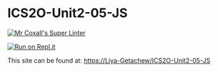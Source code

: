 # ICS2O-Unit2-05-JS
[![Mr Coxall's Super Linter](https://github.com/Liya-Getachew/ICS2O-Unit2-05-JS/workflows/Mr%20Coxall's%20Super%20Linter/badge.svg)](https://github.com/Liya-Getachew/ICS2O-Unit2-05-JS/actions/)

[![Run on Repl.it](https://repl.it/badge/github/Liya-Getachew/ICS2O-Unit2-05-JS)](https://repl.it/github/Liya-Getachew/ICS2O-Unit2-05-JS)

This site can be found at: [https://Liya-Getachew/ICS2O-Unit2-05-JS](https://Liya-Getachew/ICS2O-Unit2-05-JS)
